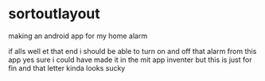 # sortoutlayout
making an android app for my home alarm

if alls well et that end i should be able to turn on and off that alarm from this app
yes sure i could have made it in the mit app inventer but this is just for fin and that letter kinda looks sucky
